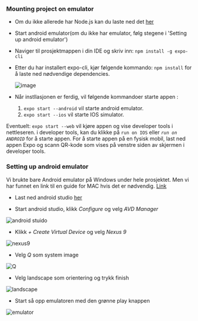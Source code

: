 ### Mounting project on emulator

 * Om du ikke allerede har Node.js kan du laste ned det [her](https://nodejs.org/en/download/)

 * Start android emulator(om du ikke har emulator, følg stegene i 'Setting up android emulator')

 * Naviger til prosjektmappen i din IDE og skriv inn:    `npm install -g expo-cli`
 * Etter du har installert expo-cli, kjør følgende kommando:    `npm install` for å laste ned nødvendige dependencies.

      ![image](https://user-images.githubusercontent.com/56083146/121357529-2b7b9800-c932-11eb-897b-d127316b67cd.png)

* Når instllasjonen er ferdig, vil følgende kommandoer starte appen :
  1. `expo start --android` vil starte android emulator.
    2. `expo start --ios` vil starte IOS simulator.


Eventuelt: `expo start --web` vil kjøre appen og vise developer tools i nettleseren. i developer tools, kan du klikke på `run on IOS` eller _`run on ANDROID`_ for å starte appen. For å starte appen på en fysisk mobil, last ned appen Expo og scann QR-kode som vises på venstre siden av skjermen i developer tools.

### Setting up android emulator

   Vi brukte bare Android emulator på Windows under hele prosjektet. Men vi har funnet en link til en guide for MAC hvis det er nødvendig.
       [Link](https://rlogicaltech.medium.com/how-to-install-react-native-on-mac-step-by-step-guide-1ac822aedd4f)



* Last ned android studio [her](https://developer.android.com/)

* Start android studio, klikk *Configure* og velg *AVD Manager*

![android stuido](https://user-images.githubusercontent.com/56083146/121360766-00467800-c935-11eb-811d-137b98068e3d.png)

* Klikk *+ Create Virtual Device* og velg *Nexus 9*

![nexus9](https://user-images.githubusercontent.com/56083146/121362563-77c8d700-c936-11eb-9a65-02badb6a5ea8.png)

* Velg *Q* som system image

![Q](https://user-images.githubusercontent.com/56083146/121362907-c37b8080-c936-11eb-8e8e-7d4b5168a5e2.png)

* Velg landscape som orientering og trykk finish

![landscape](https://user-images.githubusercontent.com/56083146/121363300-1fdea000-c937-11eb-9bea-7dd765912bce.png)

* Start så opp emulatoren med den grønne play knappen

![emulator](https://user-images.githubusercontent.com/56083146/121364462-19045d00-c938-11eb-9c30-51539cbec78e.png)






 
